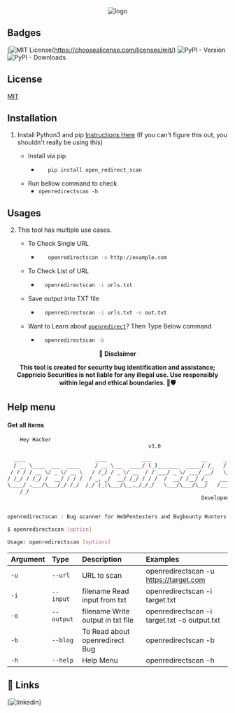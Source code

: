 

<div align="center">
  <img src="https://blogs.cappriciosec.com/uploaders/openredirect.png" alt="logo">
</div>


## Badges


[![MIT License](https://img.shields.io/badge/License-MIT-green.svg)(https://choosealicense.com/licenses/mit/)
![PyPI - Version](https://img.shields.io/pypi/v/openredirect)
![PyPI - Downloads](https://img.shields.io/pypi/dm/openredirect)
<p align="center">

<p align="center">





## License

[MIT](https://choosealicense.com/licenses/mit/)



## Installation 

1. Install Python3 and pip [Instructions Here](https://www.python.org/downloads/) (If you can't figure this out, you shouldn't really be using this)

   - Install via pip
     - ```bash
          pip install open_redirect_scan 
        ```
   - Run bellow command to check
     - `openredirectscan -h`

## Usages 
2. This tool has multiple use cases.
   
   - To Check Single URL
     - ```bash
          openredirectscan -u http://example.com 
        ```
   - To Check List of URL 
      - ```bash
          openredirectscan -i urls.txt 
        ```
   - Save output into TXT file
      - ```bash
          openredirectscan -i urls.txt -o out.txt
        ```
   - Want to Learn about [`openredirect`](https://blogs.cappriciosec.com/application/143/Open%20Redirection%20-%20A%20Deceptive%20Detour%20for%20Users%20and%20a%20Vulnerability%20for%20Applications)? Then Type Below command
      - ```bash
          openredirectscan -b
        ```
<p align="center">
  <b>🚨 Disclaimer</b>
  
</p>
<p align="center">
<b>This tool is created for security bug identification and assistance; Cappricio Securities is not liable for any illegal use. 
  Use responsibly within legal and ethical boundaries. 🔐🛡️</b></p>


## Help menu

#### Get all items

```bash
    Hey Hacker
                                             v3.0

  ____                      ____           ___                __     _____                
  / __ \____  ___  ____     / __ \___  ____/ (_)_______  _____/ /_   / ___/_________ _____ 
 / / / / __ \/ _ \/ __ \   / /_/ / _ \/ __  / / ___/ _ \/ ___/ __/   \__ \/ ___/ __ `/ __ \
/ /_/ / /_/ /  __/ / / /  / _, _/  __/ /_/ / / /  /  __/ /__/ /_    ___/ / /__/ /_/ / / / /
\____/ .___/\___/_/ /_/  /_/ |_|\___/\__,_/_/_/   \___/\___/\__/   /____/\___/\__,_/_/ /_/ 
    /_/                                                                                                                        
                                                              Developed By Yuvaraj


openredirectscan : Bug scanner for WebPentesters and Bugbounty Hunters 

$ openredirectscan [option]

Usage: openredirectscan [options]
```


| Argument | Type     | Description                | Examples |
| :-------- | :------- | :------------------------- | :------------------------- |
| `-u` | `--url` | URL to scan | openredirectscan -u https://target.com |
| `-i` | `--input` | filename Read input from txt  | openredirectscan -i target.txt | 
| `-o` | `--output` | filename Write output in txt file | openredirectscan -i target.txt -o output.txt |
| `-b` | `--blog` | To Read about openredirect Bug | openredirectscan -b |
| `-h` | `--help` | Help Menu | openredirectscan -h |


## 🔗 Links
[![linkedin](https://img.shields.io/badge/linkedin-0A66C2?style=for-the-badge&logo=linkedin&logoColor=white)]





